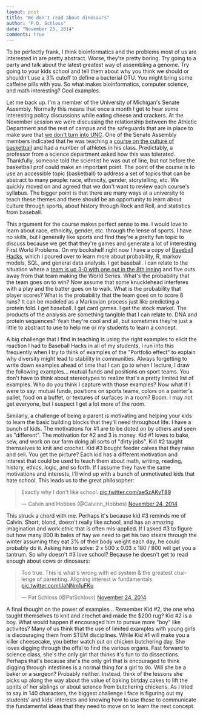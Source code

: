 ```yaml
---
layout: post
title: "We don't read about dinosaurs"
author: "P.D. Schloss"
date: "November 25, 2014"
comments: true
---
```


To be perfectly frank, I think bioinformatics and the problems most of us are
interested in are pretty abstract. Worse, they're pretty boring. Try going to a
party and talk about the latest greatest way of assembling a genome. Try going
to your kids school and tell them about why you think we should or shouldn't use
a 3% cutoff to define a bacterial OTU. You might bring some caffeine pills with
you. So what makes bioinformatics, computer science, and math interesting? Cool
examples.

Let me back up. I'm a member of the University of Michigan's Senate Assembly.
Normally this means that once a month I get to hear some interesting policy
discussions while eating cheese and crackers. At the November session we were
discussing the relationship between the Athletic Department and the rest of
campus and the safeguards that are in place to make sure that [we don't turn into
UNC](https://espn.go.com/college-sports/story/_/id/11745036/north-carolina-investigation-says-advisers-pushed-sham-classes). One of the Senate Assembly members indicated that he was teaching
a [course on the culture of basketball](https://www.lsa.umich.edu/cg/cg_detail.aspx?content=2020RCHUMS334004&termArray=sp_15_2030,w_15_2020,f_14_2010) and had a number of athletes in his class. Predictably, a professor from a
science department asked how this was tolerated. Thankfully, someone told the
scientist he was out of line, but not before the basketball prof could make an
important point. The point of the course is to use an accessible topic
(basketball) to address a set of topics that can be abstract to many people:
race, ethnicity, gender, storytelling, etc. We quickly moved on and agreed that
we don't want to review each course's syllabus. The bigger point is that there
are many ways at a university to teach these themes and there should be an
opportunity to learn about culture through sports, about history through Rock
and Roll, and statistics from baseball.

This argument for the course makes perfect sense to me. I would love to learn
about race, ethnicity, gender, etc. through the lense of sports. I have no
skills, but I generally like sports and find they're a pretty fun topic to
discuss because we get that they're games and generate a lot of interesting
First World Problems. On my bookshelf right now I have a copy of [Baseball
Hacks](https://www.amazon.com/Baseball-Hacks-Analyzing-Winning-Statistics/dp/0596009429), which I poured over to learn more about
probability, R, markov models, SQL, and general data analysis. I get baseball. I
can relate to the situation where a [team is up 3-0 with one out in the 8th
inning](https://en.wikipedia.org/wiki/Steve_Bartman_incident) and five outs away
from that team making the World Series. What's the probability that the team
goes on to win? Now assume that some knucklehead interferes with a play and the
batter goes on to walk. What is the probability that player scores? What is the
probability that the team goes on to score 8 runs? It can be modeled as a
Markovian process just like predicting a protein fold. I get baseball. I get
card games. I get the stock market. The products of the analysis are something
tangible that I can relate to. DNA and protein sequences? Yeah they're cool and
all, but sometimes they're just a little to abstract to use to help me or my
students to learn a concept.

A big challenge that I find in teaching is using the right examples to elicit
the reaction I had to Baseball Hacks in all of my students. I run into this
frequently when I try to think of examples of the "Portfolio effect" to explain
why diversity might lead to stability in communities. Always forgetting to write
down examples ahead of time that I can go to when I lecture, I draw the
following examples... mutual funds and positions on sport teams. You don't have
to think about stereotypes to realize that's a pretty limited list of examples.
Who do you think I capture with those examples? Now what if I were to say:
mutual funds, positions on sports teams, colors on a painter's pallet, food on a
buffet, or textures of surfaces in a room? Boom. I may not get everyone, but I
suspect I get a lot more of the room.

Similarly, a challenge of being a parent is motivating and helping your kids to
learn the basic building blocks that they'll need throughout life. I have a
bunch of kids. The motivations for #1 are to be doted on by others and seen as
"different". The motivation for #2 and 3 is money. Kid #1 loves to bake, sew,
and work on our farm doing all sorts of "dirty jobs". Kid #2 taught themselves
to knit and crochet. Kid #3 bought feeder calves that they raise and sell. You
get the picture? Each kid has a different motivation and interest that could be
used to teach them about math, writing, reading, history, ethics, logic, and so
forth. If I assume they have the same motivations and interests, I'll wind up
with a bunch of unmotivated kids that hate school. This leads us to the great
philosopher:

<blockquote class="twitter-tweet" lang="en"><p>Exactly why I don&#39;t like school. <a href="https://t.co/aeSzAKvT89">pic.twitter.com/aeSzAKvT89</a></p>&mdash; Calvin and Hobbes (@Calvinn_Hobbes) <a href="https://twitter.com/Calvinn_Hobbes/status/537025468026064896">November 24, 2014</a></blockquote> <script async src="//platform.twitter.com/widgets.js" charset="utf-8"></script>

This struck a chord with me. Perhaps it's because kid #3 reminds me of Calvin.
Short, blond, doesn't really like school, and has an amazing imagination and
work ethic that is often mis-applied. If I asked #3 to figure out how many 800
lb bales of hay we need to get his two steers through the winter assuming they
eat 3% of their body weight each day, he could probably do it. Asking him to
solve: 2 x 500 x 0.03 x 180 / 800 will get you a tantrum. So why doesn't #3 love
school? Because he doesn't get to read enough about cows or dinosaurs:

<blockquote class="twitter-tweet" lang="en"><p>Too true. This is what&#39;s wrong with ed system &amp; the greatest challenge of parenting. Aligning interest w fundamentals <a href="https://t.co/JaNNm1uFKu">pic.twitter.com/JaNNm1uFKu</a></p>&mdash; Pat Schloss (@PatSchloss) <a href="https://twitter.com/PatSchloss/status/537030240372264960">November 24, 2014</a></blockquote> <script async src="//platform.twitter.com/widgets.js" charset="utf-8"></script>

A final thought on the power of examples... Remember Kid #2, the one who taught
themselves to knit and crochet and made the $200 rug? Kid #2 is a boy. What
would happen if encouraged him to pursue more "boy" like activites? Many of us
think that the use of limited examples with young girls is discouraging them
from STEM disciplines. While Kid #1 will make you a killer cheesecake, you
better watch out on chicken butchering day. She loves digging through the offal
to find the various organs. Fast forward to science class, she's the only girl
that thinks it's fun to do dissections. Perhaps that's because she's the only
girl that is encouraged to think digging through intestines is a normal thing
for a girl to do. Will she be a baker or a surgeon? Probably neither. Instead,
think of the lessons she picks up along the way about the value of
baking birtday cakes to lift the spirits of her siblings or about science from
butchering chickens. As I tried to say in 140 characters, the biggest challenge
I face is figuring out my students' and kids' interests and knowing how to use
those to communicate the fundamental ideas that they need to move on to learn
the next concept.
